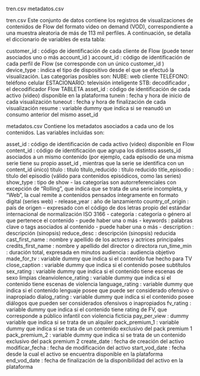 tren.csv
metadatos.csv

tren.csv
Este conjunto de datos contiene los registros de visualizaciones de contenidos de Flow del formato video on demand (VOD), correspondiente a una muestra aleatoria de más de 113 mil perfiles. A continuación, se detalla el diccionario de variables de esta tabla:

customer_id : código de identificación de cada cliente de Flow (puede tener asociados uno o más account_id )
account_id : código de identificación de cada perfil de Flow (se corresponde con un único customer_id )
device_type : indica el tipo de dispositivo desde el que se efectuó la visualización. Las categorías posibles son:
NUBE: web cliente
TELÉFONO: teléfono celular
ESTACIONARIO: televisión inteligente
STB: decodificador , el decodificador Flow
TABLETA
asset_id : código de identificación de cada activo (video) disponible en la plataforma
tunein : fecha y hora de inicio de cada visualización
tuneout : fecha y hora de finalización de cada visualización
resume : variable dummy que indica si se reanudó un consumo anterior del mismo asset_id

metadatos.csv
Contiene los metadatos asociados a cada uno de los contenidos. Las variables incluidas son:

asset_id : código de identificación de cada activo (video) disponible en Flow
content_id : código de identificación que agrupa los distintos assets_id asociados a un mismo contenido (por ejemplo, cada episodio de una misma serie tiene su propio asset_id , mientras que la serie se identifica con un content_id único)
titulo : titulo
título_reducido : título reducido
title_episodio : título del episodio (válido para contenidos episódicos, como las series)
show_type : tipo de show - las categorías son autorreferenciales con excepción de “Rolling”, que indica que se trata de una serie incompleta, y “Web”, la cual remite a contenidos pensados ​​íntegramente en formato digital (series web) -
release_year : año de lanzamiento
country_of_origin : país de origen – expresado con el código de dos letras propio del estándar internacional de normalización ISO 3166 -
categoría : categoría o género al que pertenece el contenido - puede haber una o más -
keywords : palabras clave o tags asociados al contenido - puede haber una o más -
description : descripción (sinopsis)
reduce_desc : descripción (sinopsis) reducida
cast_first_name : nombre y apellido de los actores y actrices principales
credits_first_name : nombre y apellido del director o directora
run_time_min : duración total, expresada en minutos
audiencia : audiencia objetivo
made_for_tv : variable dummy que indica si el contenido fue hecho para TV
close_caption : variable dummy que indica si el contenido posee subtítulos
sex_rating : variable dummy que indica si el contenido tiene escenas de sexo limpias
cleanviolence_rating : variable dummy que indica si el contenido tiene escenas de violencia
language_rating : variable dummy que indica si el contenido lenguaje posee que puede ser considerado ofensivo o inapropiado
dialog_rating : variable dummy que indica si el contenido posee diálogos que pueden ser considerados ofensivos o inapropiados
fv_rating : variable dummy que indica si el contenido tiene rating de FV, que corresponde a público infantil con violencia ficticia
pay_per_view : dummy variable que indica si se trata de un alquiler
pack_premium_1 : variable dummy que indica si se trata de un contenido exclusivo del pack premium 1
pack_premium_2 : variable dummy que indica si se trata de un contenido exclusivo del pack premium 2
create_date : fecha de creación del activo
modificar_fecha : fecha de modificación del activo
start_vod_date : fecha desde la cual el activo se encuentra disponible en la plataforma
end_vod_date : fecha de finalización de la disponibilidad del activo en la plataforma

